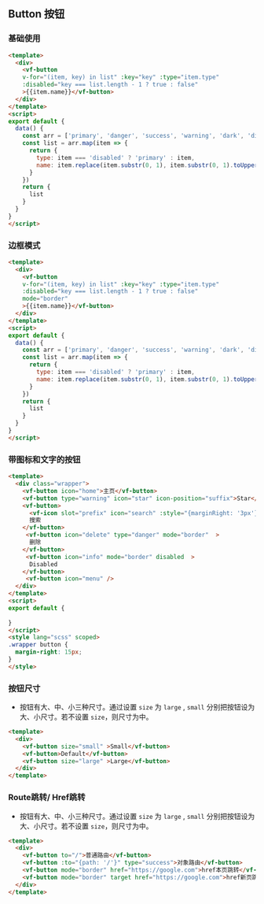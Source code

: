 ## Button 按钮

<box>

### 基础使用

<vuecode md>

<div slot="demo">
  <Demos-Button-Basic />
</div>

<div slot="code">

```html
<template>
  <div>
    <vf-button
    v-for="(item, key) in list" :key="key" :type="item.type" 
    :disabled="key === list.length - 1 ? true : false"
    >{{item.name}}</vf-button>
  </div>
</template>
<script>
export default {
  data() {
    const arr = ['primary', 'danger', 'success', 'warning', 'dark', 'disabled']
    const list = arr.map(item => {
      return {
        type: item === 'disabled' ? 'primary' : item,
        name: item.replace(item.substr(0, 1), item.substr(0, 1).toUpperCase())
      }
    })
    return {
      list
    }
  }
}
</script>
```

</div>

</vuecode>

</box>

<box>

### 边框模式

<vuecode md>

<div slot="demo">
  <Demos-Button-Border />
</div>

<div slot="code">

```html
<template>
  <div>
    <vf-button
    v-for="(item, key) in list" :key="key" :type="item.type"
    :disabled="key === list.length - 1 ? true : false"
    mode="border"
    >{{item.name}}</vf-button>
  </div>
</template>
<script>
export default {
  data() {
    const arr = ['primary', 'danger', 'success', 'warning', 'dark', 'disabled']
    const list = arr.map(item => {
      return {
        type: item === 'disabled' ? 'primary' : item,
        name: item.replace(item.substr(0, 1), item.substr(0, 1).toUpperCase())
      }
    })
    return {
      list
    }
  }
}
</script>
```
</div>

</vuecode>

</box>
<box>

### 带图标和文字的按钮

<vuecode md>

<div slot="demo">
  <Demos-Button-Icon />
</div>

<div slot="code">

```html
<template>
  <div class="wrapper">
    <vf-button icon="home">主页</vf-button>
    <vf-button type="warning" icon="star" icon-position="suffix">Star</vf-button>
    <vf-button>
      <vf-icon slot="prefix" icon="search" :style="{marginRight: '3px'}" />
      搜索
    </vf-button>
     <vf-button icon="delete" type="danger" mode="border"  >
      删除
    </vf-button>
     <vf-button icon="info" mode="border" disabled  >
      Disabled
    </vf-button>
     <vf-button icon="menu" />
  </div>
</template>
<script>
export default {
  
}
</script>
<style lang="scss" scoped>
.wrapper button {
  margin-right: 15px;
}
</style>
```

</div>

</vuecode>

</box>

<box>

### 按钮尺寸

* 按钮有大、中、小三种尺寸。通过设置 ```size``` 为 ```large``` , ```small``` 分别把按钮设为大、小尺寸。若不设置 ```size```，则尺寸为中。

<vuecode md>

<div slot="demo">
  <Demos-Button-Size />
</div>
<div slot="code">

```html
<template>
  <div>
    <vf-button size="small" >Small</vf-button>
    <vf-button>Default</vf-button>
    <vf-button size="large" >Large</vf-button>
  </div>
</template>
```

</div>

</vuecode>

</box>

<box>

### Route跳转/ Href跳转

* 按钮有大、中、小三种尺寸。通过设置 ```size``` 为 ```large``` , ```small``` 分别把按钮设为大、小尺寸。若不设置 ```size```，则尺寸为中。

<vuecode md>

<div slot="demo">
  <Demos-Button-Router />
</div>
<div slot="code">

```html
<template>
  <div>
    <vf-button to="/">普通路由</vf-button>
    <vf-button :to="{path: '/'}" type="success">对象路由</vf-button>
    <vf-button mode="border" href="https://google.com">href本页跳转</vf-button>
    <vf-button mode="border" target href="https://google.com">href新页跳转</vf-button>
  </div>
</template>
```

</div>

</vuecode>

</box>